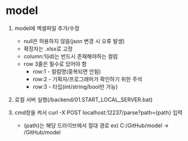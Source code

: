 # model

1. model에 엑셀파일 추가/수정
    - null은 허용하지 않음(json 변경 시 오류 발생)
    - 확장자는 .xlsx로 고정
    - column:1(id)는 반드시 존재해야하는 컬럼
    - row 3줄은 필수로 있어야 함
        - row:1 - 컬럼명(중복되면 안됨)
        - row:2 - 기획자/프로그래머가 확인하기 위한 주석
        - row:3 - 타입(int/string/bool만 가능)

2. 로컬 서버 실행(/backend/01.START_LOCAL_SERVER.bat)

3. cmd창을 켜서 curl -X POST localhost:12237/parse?path={path} 입력
    - {path}는 해당 드라이브에서 절대 경로 ex) C:/GitHub/model -> /GitHub/model